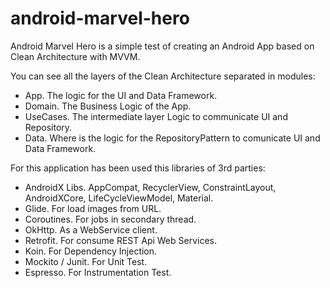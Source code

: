 # android-marvel-hero

Android Marvel Hero is a simple test of creating an Android App based on Clean Architecture with MVVM.

You can see all the layers of the Clean Architecture separated in modules:

- App. The logic for the UI and Data Framework.
- Domain. The Business Logic of the App.
- UseCases. The intermediate layer Logic to communicate UI and Repository.
- Data. Where is the logic for the RepositoryPattern to comunicate UI and Data Framework.

For this application has been used this libraries of 3rd parties:

- AndroidX Libs. AppCompat, RecyclerView, ConstraintLayout, AndroidXCore, LifeCycleViewModel, Material.
- Glide. For load images from URL.
- Coroutines. For jobs in secondary thread.
- OkHttp. As a WebService client.
- Retrofit. For consume REST Api Web Services.
- Koin. For Dependency Injection.
- Mockito / Junit. For Unit Test.
- Espresso. For Instrumentation Test.

